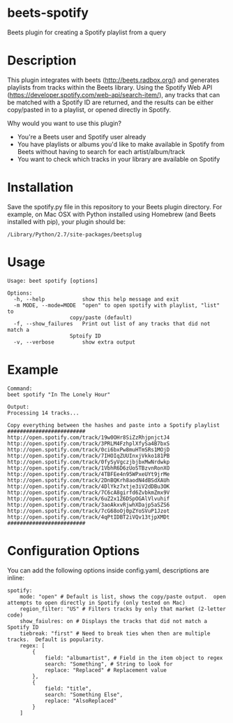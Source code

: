 beets-spotify
=============

Beets plugin for creating a Spotify playlist from a query

Description
===========
This plugin integrates with beets (http://beets.radbox.org/) and generates playlists from tracks within the Beets library.  Using the Spotify Web API (https://developer.spotify.com/web-api/search-item/), any tracks that can be matched with a Spotify ID are returned, and the results can be either copy/pasted in to a playlist, or opened directly in Spotify.

Why would you want to use this plugin?
* You're a Beets user and Spotify user already
* You have playlists or albums you'd like to make available in Spotify from Beets without having to search for each artist/album/track
* You want to check which tracks in your library are available on Spotify

Installation
============
Save the spotify.py file in this repository to your Beets plugin directory.  For example, on Mac OSX with Python installed using Homebrew (and Beets installed with pip), your plugin should be:

`/Library/Python/2.7/site-packages/beetsplug`

Usage
=====
    Usage: beet spotify [options]

    Options:
      -h, --help            show this help message and exit
      -m MODE, --mode=MODE  "open" to open spotify with playlist, "list" to
                        copy/paste (default)
      -f, --show_failures   Print out list of any tracks that did not match a
                        Sptoify ID
      -v, --verbose         show extra output
      
Example
=======
    Command:
    beet spotify "In The Lonely Hour"

    Output:
    Processing 14 tracks...

    Copy everything between the hashes and paste into a Spotify playlist
    #########################
    http://open.spotify.com/track/19w0OHr8SiZzRhjpnjctJ4
    http://open.spotify.com/track/3PRLM4FzhplXfySa4B7bxS
    http://open.spotify.com/track/0ci6bxPw8muHTmSRs1MOjD
    http://open.spotify.com/track/7IHOIqZUUInxjVkko181PB
    http://open.spotify.com/track/0fySyVgczjbjbxMwNrdwkp
    http://open.spotify.com/track/1VbhR6D6zUoSTBzvnRonXO
    http://open.spotify.com/track/4TBFEe4n95WPxeUYt9jrMe
    http://open.spotify.com/track/2DnBQKrh8aodN4dBSdXAUh
    http://open.spotify.com/track/4DlYkz7xtje3iV2dDBu3OK
    http://open.spotify.com/track/7C6cA8girfd6ZvbkmZmx9V
    http://open.spotify.com/track/6uZ2x1Z6DSpOGAlVlvuhif
    http://open.spotify.com/track/3aoAkxvRjwhXDajp5aSZS6
    http://open.spotify.com/track/7cG68oOj0pZYoSVuP1Jzot
    http://open.spotify.com/track/4qPtIDBT2iVQv13tjpXMDt
    #########################

Configuration Options
=====================
You can add the following options inside config.yaml, descriptions are inline:

    spotify:
        mode: "open" # Default is list, shows the copy/paste output.  open attempts to open directly in Spotify (only tested on Mac)
        region_filter: "US" # Filters tracks by only that market (2-letter code)
        show_faiulres: on # Displays the tracks that did not match a Spotify ID
        tiebreak: "first" # Need to break ties when then are multiple tracks.  Default is popularity.
        regex: [
            {
                field: "albumartist", # Field in the item object to regex
                search: "Something", # String to look for
                replace: "Replaced" # Replacement value
            },
            {
                field: "title",
                search: "Something Else",
                replace: "AlsoReplaced"
            }
        ]
